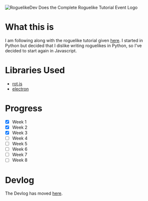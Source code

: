![RoguelikeDev Does the Complete Roguelike Tutorial Event Logo](https://i.imgur.com/EYJFgdI.png)

# What this is

I am following along with the roguelike tutorial given [here](https://www.reddit.com/r/roguelikedev/). I started in Python but decided that I dislike writing roguelikes in Python, so I've decided to start again in Javascript.

# Libraries Used

* [rot.js](http://ondras.github.io/rot.js/hp/)
* [electron](https://electronjs.org/)

# Progress

- [x] Week 1
- [x] Week 2
- [x] Week 3
- [ ] Week 4
- [ ] Week 5
- [ ] Week 6
- [ ] Week 7
- [ ] Week 8

# Devlog

The Devlog has moved [here](DEVLOG.md).


